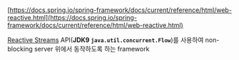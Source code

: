 # 

[https://docs.spring.io/spring-framework/docs/current/reference/html/web-reactive.html](https://docs.spring.io/spring-framework/docs/current/reference/html/web-reactive.html)

[Reactive Streams](https://www.reactive-streams.org/) API(**JDK9 `java.util.concurrent.Flow`**)를 사용하여 non-blocking server 위에서 동작하도록 하는 framework